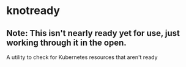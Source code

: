 # knotready
## Note: This isn't nearly ready yet for use, just working through it in the open.
A utility to check for Kubernetes resources that aren't ready
